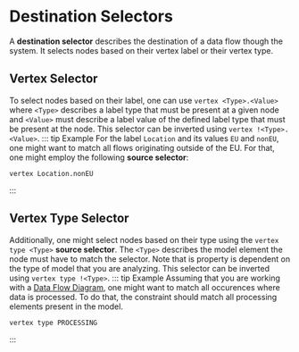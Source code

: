 # Destination Selectors 
A **destination selector** describes the destination of a data flow though the system. 
It selects nodes based on their vertex label or their vertex type.

## Vertex Selector
To select nodes based on their label, one can use `vertex <Type>.<Value>` where `<Type>` describes a label type that must be present at a given node and `<Value>` must describe a label value of the defined label type that must be present at the node. 
This selector can be inverted using `vertex !<Type>.<Value>`.
::: tip Example
For the label `Location` and its values `EU` and `nonEU`, one might want to match all flows originating outside of the EU.
For that, one might employ the following **source selector**:
```
vertex Location.nonEU
```
:::

## Vertex Type Selector
Additionally, one might select nodes based on their type using the `vertex type <Type>` **source selector**.
The `<Type>` describes the model element the node must have to match the selector.
Note that is property is dependent on the type of model that you are analyzing.
This selector can be inverted using `vertex type !<Type>`.
::: tip Example 
Assuming that you are working with a [Data Flow Diagram](/wiki/dfd/index.md), one might want to match all occurences where data is processed.
To do that, the constraint should match all processing elements present in the model.
```
vertex type PROCESSING
```
:::


